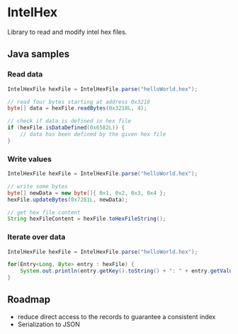 # IntelHex

Library to read and modify intel hex files.

## Java samples

### Read data

```java
IntelHexFile hexFile = IntelHexFile.parse("helloWorld.hex");

// read four bytes starting at address 0x3218
byte[] data = hexFile.readBytes(0x3218L, 4);

// check if data is defined in hex file
if (hexFile.isDataDefined(0x6582L)) {
	// data has been defined by the given hex file
}
```

### Write values

```java
IntelHexFile hexFile = IntelHexFile.parse("helloWorld.hex");

// write some bytes
byte[] newData = new byte[]{ 0x1, 0x2, 0x3, 0x4 };
hexFile.updateBytes(0x7281L, newData);

// get hex file content
String hexFileContent = hexFile.toHexFileString();
```

### Iterate over data

```java
IntelHexFile hexFile = IntelHexFile.parse("helloWorld.hex");

for(Entry<Long, Byte> entry : hexFile) {
	System.out.println(entry.getKey().toString() + ": " + entry.getValue());
}
```

## Roadmap

* reduce direct access to the records to guarantee a consistent index
* Serialization to JSON
